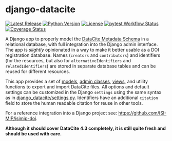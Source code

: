 django-datacite
===============

[![Latest Release](https://img.shields.io/pypi/v/django-datacite)](https://pypi.org/project/django-datacite/)
[![Python Version](https://img.shields.io/badge/python->=3.8-blue)](https://www.python.org/)
[![License](https://img.shields.io/badge/license-MIT-green)](https://github.com/ISI-MIP/django-datacite/blob/master/LICENSE)
[![pytest Workflow Status](https://github.com/ISI-MIP/django-datacite/actions/workflows/pytest.yml/badge.svg)](https://github.com/ISI-MIP/django-datacite/actions/workflows/pytest.yml)
[![Coverage Status](https://coveralls.io/repos/github/ISI-MIP/django-datacite/badge.svg?branch=master)](https://coveralls.io/github/ISI-MIP/django-datacite?branch=master)

A Django app to properly model the [DataCite Metadata Schema](https://schema.datacite.org/) in a relational database, with full integration into the Django admin interface. The app is *slightly* opinionated in a way to make it better usable as a DOI registration database. Names (`creators` and `contributors`) and identifiers (for the resources, but also for `alternativeIdentifiers` and `relatedIdentifiers`) are stored in separate database tables and can be reused for different resources. 

This app provides a set of [models](django_datacite/models.py), [admin classes](django_datacite/admin.py), [views](django_datacite/views.py), and utility functions to export and import DataCite files. All options and default settings can be customized in the Django `settings` using the same syntax as in [django_datacite/settings.py](django_datacite/settings.py). Identifiers have an additional `citation` field to store the human readable citation for reuse in other tools.

For a reference integration into a Django project see: https://github.com/ISI-MIP/isimip-doi.

**Although it should cover DataCite 4.3 completely, it is still quite fresh and should be used with care.**
